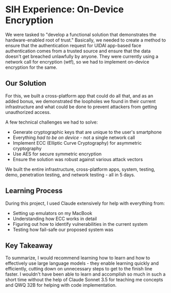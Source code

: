 # SIH Experience: On-Device Encryption







We were tasked to "develop a functional solution that demonstrates the hardware-enabled root of trust." Basically, we needed to create a method to ensure that the authentication request for UIDAI app-based face authentication comes from a trusted source and ensure that the data doesn't get breached unlawfully by anyone. They were currently using a network call for encryption (wtf), so we had to implement on-device encryption for the same.

## Our Solution

For this, we built a cross-platform app that could do all that, and as an added bonus, we demonstrated the loopholes we found in their current infrastructure and what could be done to prevent attackers from getting unauthorized access. 

A few technical challenges we had to solve:
- Generate cryptographic keys that are unique to the user's smartphone
- Everything *had to be on device* - not a single network call
- Implement ECC (Elliptic Curve Cryptography) for asymmetric cryptography
- Use AES for secure symmetric encryption
- Ensure the solution was robust against various attack vectors

We built the entire infrastructure, cross-platform apps, system, testing, demo, penetration testing, and network testing - all in 5 days.

## Learning Process

During this project, I used Claude extensively for help with everything from:
- Setting up emulators on my MacBook
- Understanding how ECC works in detail
- Figuring out how to identify vulnerabilities in the current system
- Testing how fail-safe our proposed system was

## Key Takeaway

To summarize, I would recommend learning how to learn and how to effectively use large language models - they enable learning quickly and efficiently, cutting down on unnecessary steps to get to the finish line faster. I wouldn't have been able to learn and accomplish so much in such a short time without the help of Claude Sonnet 3.5 for teaching me concepts and QWQ 32B for helping with code implementation.


